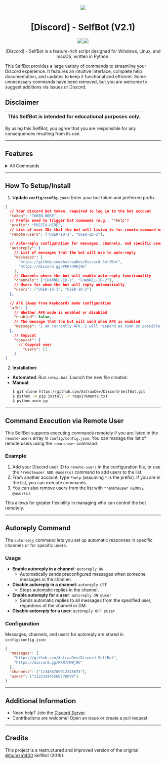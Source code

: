
<p align="center">
  <img src="https://3684636823-files.gitbook.io/~/files/v0/b/gitbook-x-prod.appspot.com/o/spaces%2FAAWXLgBhsxb38Q3iF3ha%2Fsocialpreview%2FJYYwVSNx9yLnXY8adfAU%2Fbanner.png?alt=media&token=264b3ce3-6643-4b55-8990-ca5cd2516dce">
</p>

<h1 align="center">[Discord] - SelfBot (V2.1)</h1>
<p align="center">
  <a href="https://github.com/AstraaDev/Discord-SelfBot/blob/main/LICENSE">
    <img src="https://img.shields.io/badge/License-MIT-important">
  </a>
  <a href="https://github.com/AstraaDev">
    <img src="https://img.shields.io/github/repo-size/AstraaDev/Discord-SelfBot.svg?label=Repo%20size&style=flat-square">
  </a>
</p>

<p align="center">
  [Discord] - SelfBot is a feature-rich script designed for Windows, Linux, and macOS, written in Python.
</p>

This SelfBot provides a large variety of commands to streamline your Discord experience. It features an intuitive interface, complete help documentation, and updates to keep it functional and efficient. Some unnecessary commands have been removed, but you are welcome to suggest additions via issues or Discord.

## Disclaimer

| This SelfBot is intended for **educational purposes** only. |
|-------------------------------------------------------------|
By using this SelfBot, you agree that you are responsible for any consequences resulting from its use.

---

## Features

<details>
  <summary>All Commands</summary>

`astraa` - Show my social networks.
`changeprefix <prefix>` - Change the bot's prefix.  
`shutdown` - Stop the selfbot.  
`uptime` - Returns how long the selfbot has been running.
`remoteuser <@user>` - Authorize a user to execute commands remotely.
 `copycat START|STOP <@user>` - Automatically reply with the same message whenever the mentioned user speaks. 
`ping` - Returns the bot's latency.
`pingweb <url>` - Ping a website and return the HTTP status code (e.g., 200 if online).
`geoip <ip>` - Looks up the IP's location.
`tts <text>` - Converts text to speech and sends an audio file (.wav).
`qr <text>` - Generate a QR code from the provided text and send it as an image.
`hidemention <display_part> <hidden_part>` - Hide messages inside other messages.
`edit <message>` - Move the position of the (edited) tag.
`reverse <message>` - Reverse the letters of a message.
`gentoken` - Generate an invalid but correctly patterned token.
`hypesquad <house>` - Change your HypeSquad badge.
`nitro` - Generate a fake Nitro code.
`whremove <webhook_url>` - Remove a webhook.
`purge <amount>` - Delete a specific number of messages.
`clear` - Clear messages from a channel. 
`cleardm <amount>` - Delete all DMs with a user.
`spam <amount> <message>` - Spams a message for a given amount of times.
`quickdelete <message>` - Send a message and delete it after 2 seconds.
`autoreply <ON|OFF>` - Enable or disable automatic replies.
`afk <ON/OFF>` - Enable or disable AFK mode. Sends a custom message when receiving a DM or being mentioned.
`fetchmembers` - Retrieve the list of all members in the server.
`firstmessage` - Get the link to the first message in the current channel.
`sendall <message>` - Send a message to all channels in the server.
`guildicon` - Get the icon of the current server.
`usericon <@user>` - Get the profile picture of a user.
`guildbanner` - Get the banner of the current server.
`tokeninfo <token>` - Scrape info with a token.
`guildinfo` - Get information about the current server.
`guildrename <new_name>` - Rename the server.
`playing <status>` - Set the bot's activity status as "Playing".  
`watching <status>` - Set the bot's activity status as "Watching".  
`stopactivity` - Reset the bot's activity status.
`ascii <message>` - Convert a message to ASCII art.
`airplane` - Sends a 9/11 attack (warning: use responsibly).
`dick <@user>` - Show the "size" of a user's dick.
`minesweeper <width> <height>` - Play a game of Minesweeper with custom grid size.
`leetpeek <message>` - Speak like a hacker, replacing letters.

</details>

---

## How To Setup/Install

1. **Update `config/config.json`**: Enter your bot token and preferred prefix.
```json
{
  // Your Discord bot token, required to log in to the bot account
  "token": "TOKEN-HERE",
  // Prefix used to trigger bot commands (e.g., "*help")
  "prefix": "PREFIX-HERE",
  // List of user IDs that the bot will listen to for remote command execution
  "remote-users": ["USER-ID-1", "USER-ID-2"],
  
  // Auto-reply configuration for messages, channels, and specific users
  "autoreply": {
    // List of messages that the bot will use to auto-reply
    "messages": [
      "https://github.com/AstraaDev/Discord-SelfBot",
      "https://discord.gg/PKR7nM9j9U"
    ],
    // Channels where the bot will enable auto-reply functionality
    "channels": ["CHANNEL-ID-1", "CHANNEL-ID-2"],
    // Users for whom the bot will reply automatically
    "users": ["USER-ID-1", "USER-ID-2"]
  },  
  
  // AFK (Away From Keyboard) mode configuration
  "afk": {
    // Whether AFK mode is enabled or disabled
    "enabled": false,
    // The message that the bot will send when AFK is enabled
    "message": "I am currently AFK. I will respond as soon as possible!"
  },
    // Copycat
    "copycat": {
      // Copycat user
        "users": []
    }
}
```

2. **Installation**:
- **Automated**: Run `setup.bat`. Launch the new file created.
- **Manual**:
  ```bash
  $ git clone https://github.com/AstraaDev/Discord-SelfBot.git
  $ python -m pip install -r requirements.txt
  $ python main.py
  ```

---

## Command Execution via Remote User

This SelfBot supports executing commands remotely if you are listed in the `remote-users` array in `config/config.json`. You can manage the list of remote users using the `remoteuser` command.

### Example
1. Add your Discord user ID to `remote-users` in the configuration file, or use the `*remoteuser ADD @user(s)` command to add users to the list.
2. From another account, type `*help` (assuming `*` is the prefix). If you are in the list, you can execute commands.
3. You can also remove users from the list with `*remoteuser REMOVE @user(s)`.

This allows for greater flexibility in managing who can control the bot remotely.

---

## Autoreply Command

The `autoreply` command lets you set up automatic responses in specific channels or for specific users.

### Usage
- **Enable autoreply in a channel**: `autoreply ON`
  - Automatically sends preconfigured messages when someone messages in the channel.
- **Disable autoreply in a channel**: `autoreply OFF`
  - Stops automatic replies in the channel.
- **Enable autoreply for a user**: `autoreply ON @user`
  - Sends automatic replies to all messages from the specified user, regardless of the channel or DM.
- **Disable autoreply for a user**: `autoreply OFF @user`

### Configuration
Messages, channels, and users for autoreply are stored in `config/config.json`:
```json
{
  "messages": [
    "https://github.com/AstraaDev/Discord-SelfBot",
    "https://discord.gg/PKR7nM9j9U"
  ],
  "channels": ["123456789012345678"],
  "users": ["112233445566778899"]
}
```

---

## Additional Information
- Need help? Join the [Discord Server](https://discord.gg/PKR7nM9j9U).
- Contributions are welcome! Open an issue or create a pull request.

---

## Credits
This project is a restructured and improved version of the original [@humza1400](https://github.com/humza1400) SelfBot (2019).
